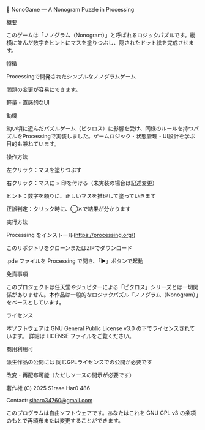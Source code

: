 🧩 NonoGame — A Nonogram Puzzle in Processing

概要

このゲームは「ノノグラム（Nonogram）」と呼ばれるロジックパズルです。縦横に並んだ数字をヒントにマスを塗りつぶし、隠されたドット絵を完成させます。

特徴

Processingで開発されたシンプルなノノグラムゲーム


問題の変更が容易にできます。


軽量・直感的なUI


動機

幼い頃に遊んだパズルゲーム（ピクロス）に影響を受け、同様のルールを持つパズルをProcessingで実装しました。ゲームロジック・状態管理・UI設計を学ぶ目的も兼ねています。


操作方法

左クリック：マスを塗りつぶす


右クリック：マスに × 印を付ける（未実装の場合は記述変更）


ヒント：数字を頼りに、正しいマスを推理して塗っていきます


正誤判定：クリック時に、◯✕で結果が分かります

実行方法

Processing をインストール(https://processing.org/)


このリポジトリをクローンまたはZIPでダウンロード


.pde ファイルを Processing で開き、「▶」ボタンで起動


免責事項

このプロジェクトは任天堂やジュピターによる「ピクロス」シリーズとは一切関係がありません。本作品は一般的なロジックパズル「ノノグラム（Nonogram）」をベースとしています。

ライセンス

本ソフトウェアは GNU General Public License v3.0 の下でライセンスされています。
詳細は LICENSE ファイルをご覧ください。

商用利用可

派生作品の公開には 同じGPLライセンスでの公開が必要です


改変・再配布可能（ただしソースの開示が必要です）


著作権 (C) 2025 S1rase Har0 486

Contact: siharo34760@gmail.com

このプログラムは自由ソフトウェアです。あなたはこれを GNU GPL v3 の条項のもとで再頒布または変更することができます。
